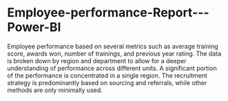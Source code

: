 # Employee-performance-Report---Power-BI

Employee performance based on several metrics such as average training score, awards won, number of trainings, and previous year rating.
The data is broken down by region and department to allow for a deeper understanding of performance across different units. A significant portion of the performance is concentrated in a single region. The recruitment strategy is predominantly based on sourcing and referrals, while other methods are only minimally used.
